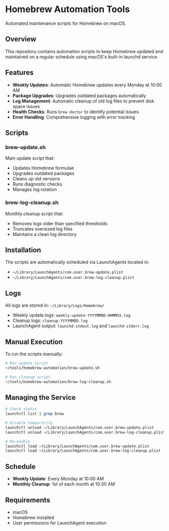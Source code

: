 # Homebrew Automation Tools

Automated maintenance scripts for Homebrew on macOS.

## Overview

This repository contains automation scripts to keep Homebrew updated and maintained on a regular schedule using macOS's built-in launchd service.

## Features

- **Weekly Updates**: Automatic Homebrew updates every Monday at 10:00 AM
- **Package Upgrades**: Upgrades outdated packages automatically
- **Log Management**: Automatic cleanup of old log files to prevent disk space issues
- **Health Checks**: Runs `brew doctor` to identify potential issues
- **Error Handling**: Comprehensive logging with error tracking

## Scripts

### brew-update.sh
Main update script that:
- Updates Homebrew formulae
- Upgrades outdated packages
- Cleans up old versions
- Runs diagnostic checks
- Manages log rotation

### brew-log-cleanup.sh
Monthly cleanup script that:
- Removes logs older than specified thresholds
- Truncates oversized log files
- Maintains a clean log directory

## Installation

The scripts are automatically scheduled via LaunchAgents located in:
- `~/Library/LaunchAgents/com.user.brew-update.plist`
- `~/Library/LaunchAgents/com.user.brew-log-cleanup.plist`

## Logs

All logs are stored in: `~/Library/Logs/Homebrew/`

- Weekly update logs: `weekly-update-YYYYMMDD-HHMMSS.log`
- Cleanup logs: `cleanup-YYYYMMDD.log`
- LaunchAgent output: `launchd-stdout.log` and `launchd-stderr.log`

## Manual Execution

To run the scripts manually:

```bash
# Run update script
~/tools/homebrew-automation/brew-update.sh

# Run cleanup script
~/tools/homebrew-automation/brew-log-cleanup.sh
```

## Managing the Service

```bash
# Check status
launchctl list | grep brew

# Disable temporarily
launchctl unload ~/Library/LaunchAgents/com.user.brew-update.plist
launchctl unload ~/Library/LaunchAgents/com.user.brew-log-cleanup.plist

# Re-enable
launchctl load ~/Library/LaunchAgents/com.user.brew-update.plist
launchctl load ~/Library/LaunchAgents/com.user.brew-log-cleanup.plist
```

## Schedule

- **Weekly Update**: Every Monday at 10:00 AM
- **Monthly Cleanup**: 1st of each month at 10:30 AM

## Requirements

- macOS
- Homebrew installed
- User permissions for LaunchAgent execution